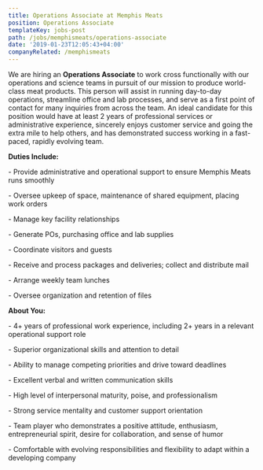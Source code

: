 ```yaml
---
title: Operations Associate at Memphis Meats
position: Operations Associate
templateKey: jobs-post
path: /jobs/memphismeats/operations-associate
date: '2019-01-23T12:05:43+04:00'
companyRelated: /memphismeats
---
```

We are hiring an **Operations Associate** to work cross functionally with our operations and science teams in pursuit of our mission to produce world-class meat products. This person will assist in running day-to-day operations, streamline office and lab processes, and serve as a first point of contact for many inquiries from across the team. An ideal candidate for this position would have at least 2 years of professional services or administrative experience, sincerely enjoys customer service and going the extra mile to help others, and has demonstrated success working in a fast-paced, rapidly evolving team.



**Duties Include:**

\- Provide administrative and operational support to ensure Memphis Meats runs smoothly

\- Oversee upkeep of space, maintenance of shared equipment, placing work orders

\- Manage key facility relationships

\- Generate POs, purchasing office and lab supplies

\- Coordinate visitors and guests

\- Receive and process packages and deliveries; collect and distribute mail

\- Arrange weekly team lunches

\- Oversee organization and retention of files



**About You:**

\- 4+ years of professional work experience, including 2+ years in a relevant operational support role

\- Superior organizational skills and attention to detail

\- Ability to manage competing priorities and drive toward deadlines

\- Excellent verbal and written communication skills

\- High level of interpersonal maturity, poise, and professionalism

\- Strong service mentality and customer support orientation

\- Team player who demonstrates a positive attitude, enthusiasm, entrepreneurial spirit, desire for collaboration, and sense of humor

\- Comfortable with evolving responsibilities and flexibility to adapt within a developing company
